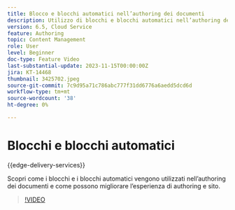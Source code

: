 ```yaml
---
title: Blocco e blocchi automatici nell’authoring dei documenti
description: Utilizzo di blocchi e blocchi automatici nell’authoring dei documenti.
version: 6.5, Cloud Service
feature: Authoring
topic: Content Management
role: User
level: Beginner
doc-type: Feature Video
last-substantial-update: 2023-11-15T00:00:00Z
jira: KT-14468
thumbnail: 3425702.jpeg
source-git-commit: 7c9d95a71c786abc777f31dd6776a6aedd5dcd6d
workflow-type: tm+mt
source-wordcount: '38'
ht-degree: 0%

---
```



# Blocchi e blocchi automatici

{{edge-delivery-services}}

Scopri come i blocchi e i blocchi automatici vengono utilizzati nell’authoring dei documenti e come possono migliorare l’esperienza di authoring e sito.

>[!VIDEO](https://video.tv.adobe.com/v/3425703/?learn=on)
